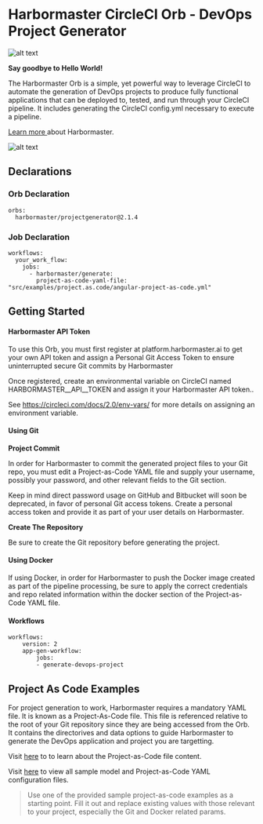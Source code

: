 # Harbormaster CircleCI Orb - DevOps Project Generator

![alt text](http://harbormaster.ai/wp-content/uploads/2021/03/captain_harbormaster-e1617238219491.png)

**Say goodbye to Hello World!**


The Harbormaster Orb is a simple, yet powerful way to leverage CircleCI to automate the generation of DevOps projects to produce fully functional applications that can be deployed to, tested, and run through your CircleCI pipeline. It includes generating the CircleCI config.yml necessary to execute a pipeline.

[Learn more ](http://www.harbormaster.ai/) about Harbormaster.

![alt text](http://harbormaster.ai/wp-content/uploads/2021/04/harbormaster-orb-how-it-works.png)

## Declarations

### Orb Declaration
    orbs:
      harbormaster/projectgenerator@2.1.4

### Job Declaration
    workflows:
      your_work_flow:
        jobs:
          - harbormaster/generate:
            project-as-code-yaml-file: "src/examples/project.as.code/angular-project-as-code.yml"


## Getting Started

#### Harbormaster API Token

To use this Orb, you must first register at platform.harbormaster.ai to get your own API token and assign a Personal Git Access Token to ensure uninterrupted secure Git commits by Harbormaster

Once registered, create an environmental variable on CircleCI named HARBORMASTER__API__TOKEN and assign it your Harbormaster API token..

See https://circleci.com/docs/2.0/env-vars/ for more details on assigning an environment variable.

#### Using Git
**Project Commit**

In order for Harbormaster to commit the generated project files to your Git repo, you must edit a Project-as-Code YAML file and 
supply your username, possibly your password, and other relevant fields to the Git section.

Keep in mind direct password usage on GitHub and Bitbucket will soon be deprecated, in favor of personal Git access tokens. Create a personal access token and provide it as part of your user details on Harbormaster.

**Create The Repository**

Be sure to create the Git repository before generating the project.

#### Using Docker
If using Docker, in order for Harbormaster to push the Docker image created as part of the pipeline processing, be sure to apply the correct
credentials and repo related information within the docker section of the Project-as-Code YAML file.


#### Workflows
	workflows:
		version: 2
		app-gen-workflow:
			jobs:
			- generate-devops-project

## Project As Code Examples 

For project generation to work, Harbormaster requires a mandatory YAML file. It is known as a Project-As-Code file. This file is referenced relative to the root of your Git repository since they are being accessed from the Orb.  It contains the directorives and data options to guide Harbormaster to generate the DevOps application and project you are targetting.

Visit [here](https://harbormaster.ai/harbormaster-project-generation/) to to learn about the Project-as-Code file content.

Visit [here](https://github.com/Harbormaster-AI/circle.ci.orb/tree/main/src/examples) to view all sample model and Project-as-Code YAML configuration files.


> Use one of the provided sample project-as-code examples as a starting point.  Fill it out and replace existing values with those relevant to your project, especially the Git and Docker related params.
  
